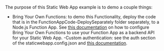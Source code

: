 The purpose of this Static Web App example is to demo a couple things:
- Bring Your Own Functions: to demo this Functionality, deploy the code that is in the FunctionAppCode-DeploySeparately folder separately, to a Node.js Function App. See [this documentation](https://docs.microsoft.com/en-us/azure/static-web-apps/functions-bring-your-own) on how to configure Bring Your Own Functions to use your Function App as a backend API for your Static Web App.
-Custom authentication: see the auth section of the staticwebapp.config.json and [this documentation](https://docs.microsoft.com/en-us/azure/static-web-apps/authentication-custom?tabs=aad).